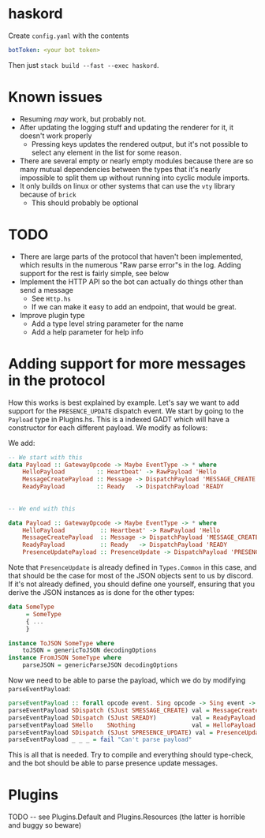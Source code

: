 # haskord


Create `config.yaml` with the contents

```yaml
botToken: <your bot token>
```

Then just `stack build --fast --exec haskord`.

# Known issues

* Resuming *may* work, but probably not. 
* After updating the logging stuff and updating the renderer for it, it doesn't work properly
  - Pressing keys updates the rendered output, but it's not possible to select any element in the list for some reason.
* There are several empty or nearly empty modules because there are so many mutual dependencies between the types
  that it's nearly impossible to split them up without running into cyclic module imports.
* It only builds on linux or other systems that can use the `vty` library because of `brick`
  - This should probably be optional

# TODO

* There are large parts of the protocol that haven't been implemented, which results in the numerous "Raw parse error"s in the log. Adding support for the rest is fairly simple, see below
* Implement the HTTP API so the bot can actually do things other than send a message
  - See `Http.hs`
  - If we can make it easy to add an endpoint, that would be great. 
* Improve plugin type
  - Add a type level string parameter for the name
  - Add a help parameter for help info

# Adding support for more messages in the protocol

How this works is best explained by example.
Let's say we want to add support for the `PRESENCE_UPDATE` dispatch event.
We start by going to the `Payload` type in Plugins.hs. This is a indexed GADT which will have a constructor
for each different payload. We modify as follows:

We add:

```haskell
-- We start with this
data Payload :: GatewayOpcode -> Maybe EventType -> * where
    HelloPayload         :: Heartbeat' -> RawPayload 'Hello
    MessageCreatePayload :: Message -> DispatchPayload 'MESSAGE_CREATE
    ReadyPayload         :: Ready   -> DispatchPayload 'READY
    
    
-- We end with this

data Payload :: GatewayOpcode -> Maybe EventType -> * where
    HelloPayload          :: Heartbeat' -> RawPayload 'Hello
    MessageCreatePayload  :: Message -> DispatchPayload 'MESSAGE_CREATE
    ReadyPayload          :: Ready   -> DispatchPayload 'READY
    PresenceUpdatePayload :: PresenceUpdate -> DispatchPayload 'PRESENCE_UPDATE -- new line
```

Note that `PresenceUpdate` is already defined in `Types.Common` in this case, and that should be the case for most
of the JSON objects sent to us by discord. If it's not already defined, you should define one yourself, ensuring that
you derive the JSON instances as is done for the other types:

```haskell
data SomeType
     = SomeType
     { ...
     }

instance ToJSON SomeType where
    toJSON = genericToJSON decodingOptions
instance FromJSON SomeType where
    parseJSON = genericParseJSON decodingOptions
```

Now we need to be able to parse the payload, which we do by modifying `parseEventPayload`:

```haskell
parseEventPayload :: forall opcode event. Sing opcode -> Sing event -> Value -> Parser (Payload opcode event)
parseEventPayload SDispatch (SJust SMESSAGE_CREATE) val = MessageCreatePayload <$> parseJSON val
parseEventPayload SDispatch (SJust SREADY)          val = ReadyPayload <$> parseJSON val
parseEventPayload SHello    SNothing                val = HelloPayload <$> parseJSON val
parseEventPayload SDispatch (SJust SPRESENCE_UPDATE) val = PresenceUpdatePayload <$> parseJSON val
parseEventPayload _ _ _ = fail "Can't parse payload"
```

This is all that is needed. Try to compile and everything should type-check, and the bot should be able to parse presence update messages.

# Plugins
 
TODO -- see Plugins.Default and Plugins.Resources (the latter is horrible and buggy so beware)
